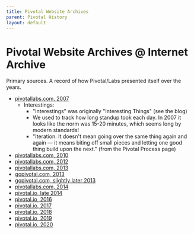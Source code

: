 ```yaml
---
title: Pivotal Website Archives
parent: Pivotal History
layout: default
---
```


# Pivotal Website Archives @ Internet Archive

Primary sources. A record of how Pivotal/Labs presented itself over the years.

- [pivotallabs.com, 2007][2007]
  - Interestings:
    - "Interestings" was originally "Interesting Things" (see the blog)
    - We used to track how long standup took each day. In 2007 it looks like the norm was 15-20 minutes, which seems long by modern standards!
    - "Iteration. It doesn't mean going over the same thing again and again — it means biting off small pieces and letting one good thing build upon the next." (from the Pivotal Process page)
- [pivotallabs.com, 2010][2010]
- [pivotallabs.com, 2012][2012]
- [pivotallabs.com, 2013][2013a]
- [gopivotal.com, 2013][2013b]
- [gopivotal.com, slightly later 2013][2013c]
- [pivotallabs.com, 2014][2014a]
- [pivotal.io, late 2014][2014b]
- [pivotal.io, 2016][2016]
- [pivotal.io, 2017][2017]
- [pivotal.io, 2018][2018]
- [pivotal.io, 2019][2019]
- [pivotal.io, 2020][2020]

[2007]: https://web.archive.org/web/20070216104648/http://www.pivotallabs.com/
[2010]: https://web.archive.org/web/20101105102729/http://pivotallabs.com/
[2012]: https://web.archive.org/web/20120111171411/http://pivotallabs.com/
[2013a]: https://web.archive.org/web/20130113074603/http://pivotallabs.com/
[2013b]: https://web.archive.org/web/20130606100607/http://www.gopivotal.com:80/
[2013c]: https://web.archive.org/web/20130720074756/http://gopivotal.com:80/
[2014a]: https://web.archive.org/web/20141206054035/http://pivotallabs.com/
[2014b]: https://web.archive.org/web/20141208123549/http://www.pivotal.io/
[2016]: http://web.archive.org/web/20161202145402/https://pivotal.io/
[2017]: https://web.archive.org/web/20170131182631/https://pivotal.io/ 
[2018]: https://web.archive.org/web/20180201005215/https://pivotal.io/
[2019]: https://web.archive.org/web/20190201050120/https://pivotal.io/
[2020]: https://web.archive.org/web/20200101171848/https://pivotal.io/
